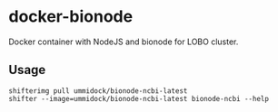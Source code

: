 # docker-bionode

Docker container with NodeJS and bionode for LOBO cluster.

Usage
-----

    shifterimg pull ummidock/bionode-ncbi-latest
    shifter --image=ummidock/bionode-ncbi-latest bionode-ncbi --help